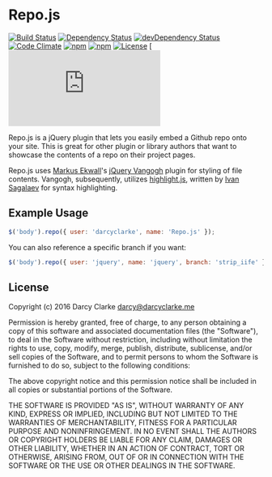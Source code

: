 Repo.js
=======

[![Build Status](http://img.shields.io/travis/darcyclarke/Repo.js.svg?style=flat-square)](https://travis-ci.org/darcyclarke/Repo.js)
[![Dependency Status](https://david-dm.org/darcyclarke/repo.js/badges.svg?style=flat-square)](https://david-dm.org/darcyclarke/repo.js/badges)
[![devDependency Status](https://david-dm.org/darcyclarke/repo.js/badges/dev-status.svg?style=flat-square)](https://david-dm.org/darcyclarke/repo.js/badges#info=devDependencies)
[![Code Climate](http://img.shields.io/codeclimate/github/darcyclarke/Repo.js.svg?style=flat-square)](https://codeclimate.com/github/darcyclarke/Repo.js)
[![npm](https://img.shields.io/npm/v/repo.js.svg?maxAge=2592000&style=flat-square)](https://www.npmjs.com/package/repo.js)
[![npm](https://img.shields.io/npm/dt/repo.js.svg?maxAge=2592000&style=flat-square)](https://www.npmjs.com/package/repo.js)
[![License](http://img.shields.io/:license-mit-blue.svg?style=flat-square)](http://darcyclarke.mit-license.org)
[![Join the chat at https://gitter.im/darcyclarke/Repo.js](http://img.shields.io/:Gitter-Join Chat-orange.svg?style=flat-square)](https://gitter.im/darcyclarke/Repo.js)

Repo.js is a jQuery plugin that lets you easily embed a Github repo onto your site. This is great for other plugin or library authors that want to showcase the contents of a repo on their project pages. 

Repo.js uses [Markus Ekwall](https://twitter.com/#!/mekwall)'s [jQuery Vangogh](https://github.com/mekwall/jquery-vangogh) plugin for styling of file contents. Vangogh, subsequently, utilizes [highlight.js](https://github.com/isagalaev/highlight.js), written by [Ivan Sagalaev](https://github.com/isagalaev) for syntax highlighting.

## Example Usage

```javascript
$('body').repo({ user: 'darcyclarke', name: 'Repo.js' });
````

You can also reference a specific branch if you want:

```javascript
$('body').repo({ user: 'jquery', name: 'jquery', branch: 'strip_iife' });
````

## License

Copyright (c) 2016 Darcy Clarke <darcy@darcyclarke.me>

Permission is hereby granted, free of charge, to any person obtaining a copy of this software and associated documentation files (the "Software"), to deal in the Software without restriction, including without limitation the rights to use, copy, modify, merge, publish, distribute, sublicense, and/or sell copies of the Software, and to permit persons to whom the Software is furnished to do so, subject to the following conditions:

The above copyright notice and this permission notice shall be included in all copies or substantial portions of the Software.

THE SOFTWARE IS PROVIDED "AS IS", WITHOUT WARRANTY OF ANY KIND, EXPRESS OR IMPLIED, INCLUDING BUT NOT LIMITED TO THE WARRANTIES OF MERCHANTABILITY, FITNESS FOR A PARTICULAR PURPOSE AND NONINFRINGEMENT. IN NO EVENT SHALL THE AUTHORS OR COPYRIGHT HOLDERS BE LIABLE FOR ANY CLAIM, DAMAGES OR OTHER LIABILITY, WHETHER IN AN ACTION OF CONTRACT, TORT OR OTHERWISE, ARISING FROM, OUT OF OR IN CONNECTION WITH THE SOFTWARE OR THE USE OR OTHER DEALINGS IN THE SOFTWARE. 
